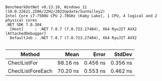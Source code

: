 ```

BenchmarkDotNet v0.13.10, Windows 11 (10.0.22621.2506/22H2/2022Update/SunValley2)
Intel Core i7-7500U CPU 2.70GHz (Kaby Lake), 1 CPU, 4 logical and 2 physical cores
.NET SDK 7.0.304
  [Host]     : .NET 7.0.7 (7.0.723.27404), X64 RyuJIT AVX2 [AttachedDebugger]
  DefaultJob : .NET 7.0.7 (7.0.723.27404), X64 RyuJIT AVX2


```
| Method            | Mean     | Error    | StdDev   |
|------------------ |---------:|---------:|---------:|
| CheclListFor      | 98.16 ns | 0.456 ns | 0.356 ns |
| CheclListForeEach | 70.20 ns | 0.553 ns | 0.462 ns |
